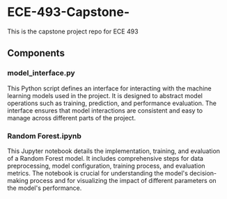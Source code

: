 # ECE-493-Capstone-

This is the capstone project repo for ECE 493

## Components

### model_interface.py

This Python script defines an interface for interacting with the machine learning models used in the project. It is designed to abstract model operations such as training, prediction, and performance evaluation. The interface ensures that model interactions are consistent and easy to manage across different parts of the project.

### Random Forest.ipynb

This Jupyter notebook details the implementation, training, and evaluation of a Random Forest model. It includes comprehensive steps for data preprocessing, model configuration, training process, and evaluation metrics. The notebook is crucial for understanding the model's decision-making process and for visualizing the impact of different parameters on the model's performance.
